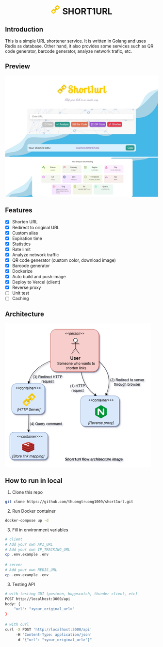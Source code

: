 <div align="center">
    <!-- <img alt="Docker Automated build" src="https://img.shields.io/docker/automated/thuongtruong1009/short1url">
    <img alt="GitHub Workflow Status (with event)" src="https://img.shields.io/github/actions/workflow/status/thuongtruong1009/short1url/build.yml">
    <img alt="Docker Image Size (tag)" src="https://img.shields.io/docker/image-size/thuongtruong1009/short1url-api/latest">
    <img alt="GitHub code size in bytes" src="https://img.shields.io/github/languages/code-size/thuongtruong1009/short1url"> -->
    <h1><img src="public/logo.png" alt="logo"> SHORT1URL</h1>
</div>

## Introduction

This is a simple URL shortener service. It is written in Golang and uses Redis as database. Other hand, it also provides some services such as QR code generator, barcode generator, analyze network trafic, etc.

## Preview

![](public/preview.jpeg)
![](public/preview_analyze.jpeg)

## Features

- [x] Shorten URL
- [x] Redirect to original URL
- [x] Custom alias
- [x] Expiration time
- [x] Statistics
- [x] Rate limit
- [x] Analyze network traffic
- [x] QR code generator (custom color, download image)
- [x] Barcode generator
- [x] Dockerize
- [x] Auto build and push image
- [x] Deploy to Vercel (client)
- [x] Reverse proxy
- [ ] Unit test
- [ ] Caching

## Architecture

![](public/architecture.png)

## How to run in local

1. Clone this repo

```bash
git clone https://github.com/thuongtruong1009/short1url.git
```

2. Run Docker container

```bash
docker-compose up -d
```

3. Fill in environment variables

```bash
# client
# Add your own API_URL
# Add your own IP_TRACKING_URL
cp .env.example .env

# server
# Add your own REDIS_URL
cp .env.example .env
```

3. Testing API

```bash
# with testing GUI (postman, hoppscotch, thunder client, etc)
POST http://localhost:3000/api
body: {
    "url": "<your_original_url>"
}

# with curl
curl -X POST 'http://localhost:3000/api'
     -H 'Content-Type: application/json'
     -d '{"url": "<your_original_url>"}"
```

<!-- ## References

[Ref1](https://liamhieuvu.com/url-shortener-with-golang-and-mysql)
[Go on K8s](https://www.callicoder.com/deploy-multi-container-go-redis-app-kubernetes/)
[Nginx cache](https://vietnix.vn/cau-hinh-cache-nginx/)
[Nginx refs](https://github.dev/veryacademy/yt-nginx-mastery-series)
-->
